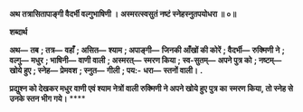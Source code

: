**अथ तत्रासितापाङ्गी वैदर्भी वल्गुभाषिणी ।** **अस्मरत्स्वसुतं नष्टं स्नेहस्नुतपयोधरा ॥ ०॥** 

**शब्दार्थ** 

**अथ—** **तब** **; तत्र—** **वहाँ** **; असित—** **श्याम** **; अपाङ्गी—** **जिनकी आँखों की कोरें** **; वैदर्भी—** **रुक्मिणी ने** **; वल्गु—** **मधुर** **; भाषिनी—** **वाणी वाली** **; अस्मरत्—** **स्मरण किया** **; स्व-सुतम्—** **अपने पुत्र को** **; नष्टम्—** **खोये हुए** **; स्नेह—** **प्रेमवश** **; स्नुत—** **गीली** **; पय:-** **धरा—** **स्तनों वाली।** **.** 

**प्रद्युश्न को देखकर मधुर वाणी एवं श्याम नेत्रों वाली रुक्मिणी ने अपने खोये हुए पुत्र का** **स्मरण किया, तो स्नेह से उनके स्तन भीग गये।** **** 